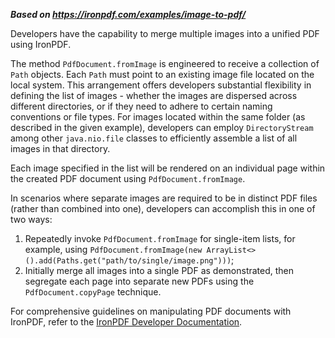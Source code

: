 ***Based on <https://ironpdf.com/examples/image-to-pdf/>***

Developers have the capability to merge multiple images into a unified PDF using IronPDF.

The method `PdfDocument.fromImage` is engineered to receive a collection of `Path` objects. Each `Path` must point to an existing image file located on the local system. This arrangement offers developers substantial flexibility in defining the list of images - whether the images are dispersed across different directories, or if they need to adhere to certain naming conventions or file types. For images located within the same folder (as described in the given example), developers can employ `DirectoryStream` among other `java.nio.file` classes to efficiently assemble a list of all images in that directory.

Each image specified in the list will be rendered on an individual page within the created PDF document using `PdfDocument.fromImage`.

In scenarios where separate images are required to be in distinct PDF files (rather than combined into one), developers can accomplish this in one of two ways:

1. Repeatedly invoke `PdfDocument.fromImage` for single-item lists, for example, using `PdfDocument.fromImage(new ArrayList<>().add(Paths.get("path/to/single/image.png")))`;
2. Initially merge all images into a single PDF as demonstrated, then segregate each page into separate new PDFs using the `PdfDocument.copyPage` technique.

For comprehensive guidelines on manipulating PDF documents with IronPDF, refer to the [IronPDF Developer Documentation](https://ironpdf.com/docs/).